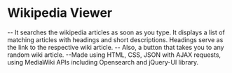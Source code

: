 # Wikipedia Viewer

-- It searches the wikipedia articles as soon as you type. It displays a list of matching articles with headings and short descriptions. Headings serve as the link to the respective wiki article.
-- Also, a button that takes you to any random wiki article.
--Made using HTML, CSS, JSON with AJAX requests, using MediaWiki APIs including Opensearch and jQuery-UI library.